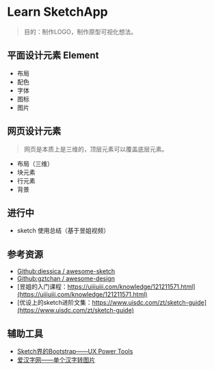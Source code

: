 # Learn SketchApp

> 目的：制作LOGO，制作原型可视化想法。

## 平面设计元素 Element

- 布局
- 配色
- 字体
- 图标
- 图片

## 网页设计元素

> 网页是本质上是三维的，顶层元素可以覆盖底层元素。

- 布局（三维）
- 块元素
- 行元素
- 背景

## 进行中

- sketch 使用总结（基于昱姐视频）

## 参考资源

- [Github:diessica / awesome-sketch](https://github.com/diessica/awesome-sketch)
- [Github:gztchan / awesome-design](https://github.com/gztchan/awesome-design)
- [昱姐的入门课程：https://uiiiuiii.com/knowledge/121211571.html](https://uiiiuiii.com/knowledge/121211571.html)
- [优设上的sketch进阶文集：https://www.uisdc.com/zt/sketch-guide](https://www.uisdc.com/zt/sketch-guide)

## 辅助工具

- [Sketch界的Bootstrap——UX Power Tools](https://www.uxpower.tools/)
- [爱汉字网——单个汉字转图片](http://hanzi.tianma3798.cn/generate/)
